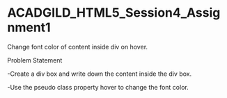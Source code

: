 # ACADGILD_HTML5_Session4_Assignment1
Change font color of content inside div on hover.

Problem Statement

-Create a div box and write down the content inside the div box.

-Use the pseudo class property hover to change the font color.

